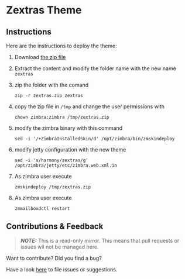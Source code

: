 # Zextras Theme

## Instructions

Here are the instructions to deploy the theme:

1) Download [the zip file](https://github.com/ZeXtras/zextras-theme/archive/master.zip)

2) Extract the content and modify the folder name with the new name `zextras`

3) zip the folder with the comand 

   `zip -r zextras.zip zextras`

4) copy the zip file in `/tmp` and change the user permissions with

   `chown zimbra:zimbra /tmp/zextras.zip`

5) modify the zimbra binary with this command

   `sed -i '/+ZimbraInstalledSkin/d' /opt/zimbra/bin/zmskindeploy`

6) modify jetty configuration with the new theme

   `sed -i 's/harmony/zextras/g' /opt/zimbra/jetty/etc/zimbra.web.xml.in`

7) As zimbra user execute

   `zmskindeploy /tmp/zextras.zip`

8) As zimbra user execute

   `zmmailboxdctl restart`

## Contributions & Feedback

> **_NOTE:_**  This is a read-only mirror. This means that pull requests or issues wil not be managed here.

Want to contribute? Did you find a bug?

Have a look [here](https://support.zextras.com/hc/en-us) to file issues or suggestions.
